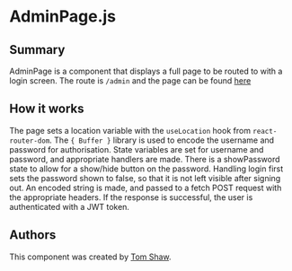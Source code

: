 # AdminPage.js

## Summary

AdminPage is a component that displays a full page to be routed to with a login screen. The route is `/admin` and the page can be found [here](http://unn-w19025481.newnumyspace.co.uk/kf6012/coursework/app/admin)

## How it works

The page sets a location variable with the `useLocation` hook from `react-router-dom`. The `{ Buffer }` library is used to encode the username and password for authorisation. State variables are set for username and password, and appropriate handlers are made. There is a showPassword state to allow for a show/hide button on the password. Handling login first sets the password shown to false, so that it is not left visible after signing out. An encoded string is made, and passed to a fetch POST request with the appropriate headers. If the response is successful, the user is authenticated with a JWT token.

## Authors

This component was created by [Tom Shaw](https://github.com/tomshaw650).
